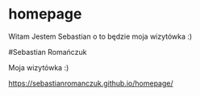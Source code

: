# homepage
Witam Jestem Sebastian o to będzie moja wizytówka :)

#Sebastian Romańczuk

Moja wizytówka :)

https://sebastianromanczuk.github.io/homepage/
